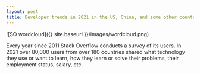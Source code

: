 ```yaml
---
layout: post
title: Developer trends in 2021 in the US, China, and some other countries.
---
```


![SO wordcloud]({{ site.baseurl }}/images/wordcloud.png)  

Every year since 2011 Stack Overflow conducts a survey of its users. In 2021 over 80,000 users from over 180 countries shared what technology they use or want to learn, how they learn or solve their problems, their employment status, salary, etc.

